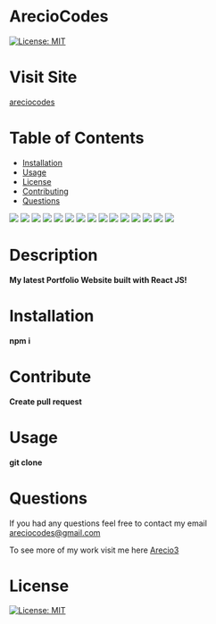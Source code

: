 # ArecioCodes
  [![License: MIT](https://img.shields.io/badge/License-MIT-yellow.svg)](https://opensource.org/licenses/MIT)
  
  # Visit Site
  [areciocodes](https://areciocodes.com/)
  # Table of Contents 
  * [Installation](#Installation) 
  * [Usage](#Usage) 
  * [License](#license)
  * [Contributing](#Contribute) 
  * [Questions](#Questions)

  <img src="./src/images/screenshot1.png"></img>
  <img src="./src/images/screenshot2.png"></img>
  <img src="./src/images/screenshot3.png"></img>
  <img src="./src/images/screenshot4.png"></img>
  <img src="./src/images/screenshot5.png"></img>
  <img src="./src/images/screenshot6.png"></img>
  <img src="./src/images/screenshot7.png"></img>
  <img src="./src/images/screenshot8.png"></img>
  <img src="./src/images/screenshot9.png"></img>
  <img src="./src/images/screenshot10.png"></img>
  <img src="./src/images/screenshot11.png"></img>
  <img src="./src/images/screenshot12.png"></img>
  <img src="./src/images/screenshot13.png"></img>
  <img src="./src/images/screenshot14.png"></img>
  <img src="./src/images/screenshot15.png"></img>
 
  # Description 
  **My latest Portfolio Website built with React JS!**
  
  # Installation
   **npm i**

  # Contribute
  **Create pull request**

  # Usage
  **git clone**

  # Questions
  If you had any questions feel free to contact my email areciocodes@gmail.com

  To see more of my work visit me here [Arecio3](https://github.com/Arecio3)


  # License
  [![License: MIT](https://img.shields.io/badge/License-MIT-yellow.svg)](https://opensource.org/licenses/MIT)

